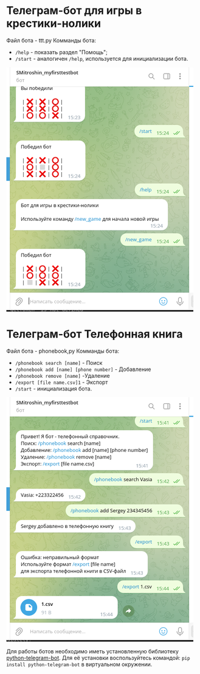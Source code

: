 # Телеграм-бот для игры в крестики-нолики

Файл бота - ttt.py
Комманды бота:
* `/help` - показать раздел "Помощь";
* `/start` - аналогичен `/help`, используется для инициализации бота.

![Скриншот программы](1.png)

# Телеграм-бот Телефонная книга

Файл бота - phonebook,py
Комманды бота:

* `/phonebook search [name]` - Поиск 
* `/phonebook add [name] [phone number]` - Добавление
* `/phonebook remove [name]` -Удаление
* `/export [file name.csv]1` - Экспорт
* `/start` - инициализация бота.

![Скриншот программы](2.png)


Для работы ботов необходимо иметь установленную библиотеку [python-telegram-bot](https://python-telegram-bot.org/). Для её установки воспользуйтесь командой:
`pip install python-telegram-bot` в виртуальном окружении.